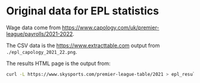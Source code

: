 # Original data for EPL statistics

Wage data come from <https://www.capology.com/uk/premier-league/payrolls/2021-2022>.

The CSV data is the <https://www.extracttable.com> output from
`./epl_capology_2021_22.png`.

The results HTML page is the output from:

```bash
curl -L https://www.skysports.com/premier-league-table/2021 > epl_results_2021_23.html
```
